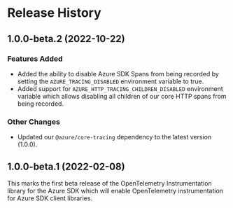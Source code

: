 # Release History

## 1.0.0-beta.2 (2022-10-22)

### Features Added

- Added the ability to disable Azure SDK Spans from being recorded by setting the `AZURE_TRACING_DISABLED` environment variable to true.
- Added support for `AZURE_HTTP_TRACING_CHILDREN_DISABLED` environment variable which allows disabling all children of our core HTTP spans from being recorded.

### Other Changes

- Updated our `@azure/core-tracing` dependency to the latest version (1.0.0).

## 1.0.0-beta.1 (2022-02-08)

This marks the first beta release of the OpenTelemetry Instrumentation library for the Azure SDK which will enable OpenTelemetry instrumentation for Azure SDK client libraries.
